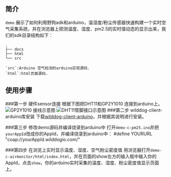 ## 简介
`demo` 展示了如何利用野狗adk和arduino，温湿度/粉尘传感器快速构建一个实时空气采集系统，并在浏览器上把测温度、湿度、pm2.5的实时值动态的显示出来，我们的sdk目录结构如下：

	.
	├── docs
	├── html
	└── src

	`src`:Arduino 空气检测的arduino实现源码.
	`html`:html页面源码.

## 使用步骤
	
###第一步 硬件sensor连接
根据下图把DHT11和GP2Y1010 连接到arduino上。
![GP2Y1010 接线示意图](https://raw.githubusercontent.com/WildDogTeam/demo-c-airmonitor/master/docs/GP2Y1010AU0F_pinconnect.jpg)
![DHT11管脚接口示意图](https://raw.githubusercontent.com/WildDogTeam/demo-c-airmonitor/master/docs/dht11-pinconnect.png)
###第二步 wilddog-client-arduino库安装
下载[wilddog-client-arduino](https://github.com/WildDogTeam/wilddog-client-arduino)，并根据其说明进行安装。

###第三步 修改demo源码并编译烧录到arduino中
打开`demo-c-pm25.ino`并把`yourAppId`改成你的AppId，并编译烧录到arduino中：
	#define YOURURL  "coap://yourAppId.wilddogio.com/"

###第四步 在浏览上实时显示温度、湿度、空气粉尘密度值
用浏览器打开`demo-c-airmonitor/html/index.html`，并在页面的show左方的输入框中输入你的AppId，点击`show`，你的arduino实时采集的温度、湿度、粉尘密度值显示页面上。